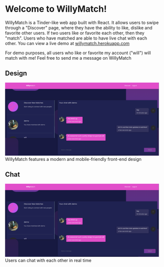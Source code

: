 # Welcome to WillyMatch!

WillyMatch is a Tinder-like web app built with React. It allows users to swipe through a "Discover" page, where they have the ability to like, dislike and favorite other users. If two users like or favorite each other, then they "match". Users who have matched are able to have live chat with each other. You can view a live demo at [willymatch.herokuapp.com](https://willymatch.herokuapp.com/discover)

For demo purposes, all users who like or favorite my account ("will") will match with me! Feel free to send me a message on WillyMatch

## Design
![Design](https://github.com/will-turner123/willymatch-public/blob/main/img/livechat.png?raw=true)
WillyMatch features a modern and mobile-friendly front-end design

## Chat
![enter image description here](https://github.com/will-turner123/willymatch-public/blob/main/img/livechat.png?raw=true)
Users can chat with each other in real time



